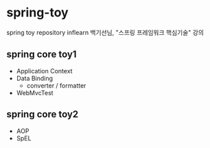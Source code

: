 # spring-toy
spring toy repository
inflearn 백기선님, "스프링 프레임워크 핵심기술" 강의 

## spring core toy1 
- Application Context
- Data Binding
  - converter / formatter
- WebMvcTest
  
## spring core toy2
- AOP
- SpEL
